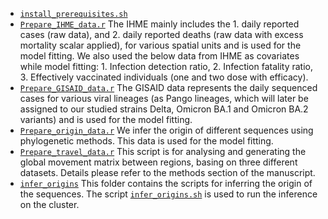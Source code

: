 - [`install_prerequisites.sh`](data_processing/install_prerequisites.sh)
- [`Prepare_IHME_data.r`](data_processing/Prepare_IHME_data.r)
The IHME mainly includes the 1. daily reported cases (raw data), and 2. daily reported deaths (raw data with excess mortality scalar applied), for various spatial units and is used for the model fitting. We also used the below data from IHME as covariates while model fitting: 1. Infection detection ratio, 2. Infection fatality ratio, 3. Effectively vaccinated individuals (one and two dose with efficacy). 
- [`Prepare_GISAID_data.r`](data_processing/Prepare_GISAID_data.r)
The GISAID data represents the daily sequenced cases for various viral lineages (as Pango lineages, which will later be assigned to our studied strains Delta, Omicron BA.1 and Omicron BA.2 variants) and is used for the model fitting.
- [`Prepare_origin_data.r`](data_processing/Prepare_origin_data.r)
We infer the origin of different sequences using phylogenetic methods. This data is used for the model fitting.
- [`Prepare_travel_data.r`](data_processing/Prepare_travel_data.r)
This script is for analysing and generating the global movement matrix between regions, basing on three different datasets. Details please refer to the methods section of the manuscript.
- [`infer_origins`](data_processing/infer_origins/)
This folder contains the scripts for inferring the origin of the sequences. The script [`infer_origins.sh`](data_processing/infer_origins/infer_origins.sh) is used to run the inference on the cluster.